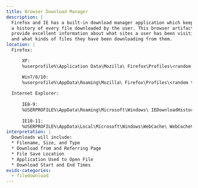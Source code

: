 ```yaml
---
title: Browser Download Manager
description: |
  Firefox and IE has a built-in download manager application which keeps
  a history of every file downloaded by the user. This browser artifact can
  provide excellent information about what sites a user has been visiting
  and what kinds of files they have been downloading from them. 
location: |
  Firefox:

      XP:
      %userprofile%\Application Data\Mozilla\ Firefox\Profiles\<random text>.default\downloads.sqlite

      Win7/8/10:
      %userprofile%\AppData\Roaming\Mozilla\ Firefox\Profiles\<random text>.default\downloads.sqlite
  
  Internet Explorer:
  
      IE8-9:
      %USERPROFILE%\AppData\Roaming\Microsoft\Windows\ IEDownloadHistory\
      
      IE10-11:
      %USERPROFILE%\AppData\Local\Microsoft\Windows\WebCache\ WebCacheV*.dat
interpretation: |
  Downloads will include:
  * Filename, Size, and Type
  * Download from and Referring Page
  * File Save Location
  * Application Used to Open File
  * Download Start and End Times
evids-categories:
  - filedownload
---
```

